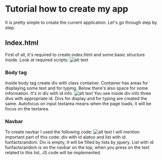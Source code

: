 
# Tutorial how to create my app
It is pretty simple to create the current application. Let's go through step by step.
## Index.html
First of all, it's required to create index.html and some basic structure inside.
Look at required scripts:
![alt text](https://github.com/cmirkhad/soloFinalProjectTypingPractice/edit/main/tutorial/img3.png)
### Body tag
Inside body tag create div with class container. Container has areas for displaying some text and for typing. Below there's also space for some information. It's in div with id info.
![alt text](https://github.com/cmirkhad/soloFinalProjectTypingPractice/edit/main/tutorial/img1.png)
You see inside div info three divs with appropriate id. Divs for display and for typing are created the same. Autofocus on input textarea means when the page loads, it will be focus on the textarea.
### Navbar
To create navbar I used the following code:
![alt text](https://github.com/cmirkhad/soloFinalProjectTypingPractice/edit/main/tutorial/img2.png)
I will mention important part of this code: div with id alatoo and list with id funfactsrandom. Div is empty, it will be filled by lists by jquery.
List with id funfactsrandom is on the navbar on the top, when you press on the text related to this list, JS code will be implemented.


